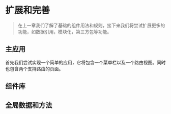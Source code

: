 <!--DESC: {icon:{name:"dashboard_customize",pkg:"mdi",type:"filled"},id:3} -->
# 扩展和完善
> 在上一章我们了解了基础的组件用法和规则，接下来我们将尝试扩展更多的功能，如数据引用，模块化，第三方包等功能。

## 主应用
首先我们尝试实现一个简单的应用，它将包含一个菜单栏以及一个路由视图。同时也包含两个支持路由的页面。

<!-- <div><wcex-doc.com-playground files="['ext/app/index.html','ext/app/app.html','ext/app/app.css','ext/app/title.html','ext/app/footer.html']"></wcex-doc.com-playground></div> -->

## 组件库
<!-- <div><wcex-doc.com-playground files="['ext/ui/index.html','ext/ui/menu.html']"></wcex-doc.com-playground></div> -->

<div><wcex-doc.com-playground files="['ext/ui/index.html','ext/ui/menu.html','ext/ui/clock.html','ext/ui/clock.css','ext/ui/clock.ts','ext/ui/time.html','ext/ui/route.html']"></wcex-doc.com-playground></div>



## 全局数据和方法

